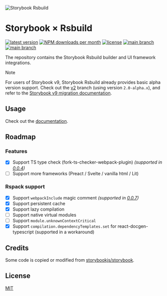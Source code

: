 ![Storybook Rsbuild](https://github.com/rspack-contrib/storybook-rsbuild/assets/7237365/00165054-9e3e-4a15-8a99-27985989b9d2)

# Storybook × Rsbuild

<p>
 <a href="https://www.npmjs.com/package/storybook-builder-rsbuild"><img src="https://img.shields.io/npm/v/storybook-builder-rsbuild?style=flat-square&color=ff4785" alt="latest version" /></a>
 <a href="https://npmcharts.com/compare/storybook-builder-rsbuild,storybook-react-rsbuild,storybook-react-vue,storybook-vue3-rsbuild,storybook-vue3-rsbuild?interval=7&log=false"><img src="https://img.shields.io/npm/dm/storybook-builder-rsbuild?style=flat-square&color=%23ff4785" alt="NPM downloads per month" /></a>
 <a href="https://github.com/rspack-contrib/storybook-rsbuild/blob/main/LICENSE"><img src="https://img.shields.io/npm/l/storybook-builder-rsbuild?style=flat-square&color=%23ff4785" alt="license" /></a>
 <a href="https://github.com/rspack-contrib/storybook-rsbuild"><img src="https://img.shields.io/badge/main%20%28Storybook%208%29-ff4785" alt="main branch" /></a>
 <a href="https://github.com/rspack-contrib/storybook-rsbuild/tree/v2"><img src="https://img.shields.io/badge/v2%20%28Storybook%209%29-ff4785" alt="main branch" /></a>
</p>

The repository contains the Storybook Rsbuild builder and UI framework integrations.

> [!NOTE]
> For users of Storybook v9, Storybook Rsbuild already provides basic alpha version support. Check out the [v2](https://github.com/rspack-contrib/storybook-rsbuild/tree/v2) branch (using version `2.0-alpha.x`), and refer to the [Storybook v9 migration documentation](https://github.com/storybookjs/storybook/blob/next/MIGRATION.md#from-version-8x-to-900).

## Usage

Check out the [documentation](https://storybook.rsbuild.dev).

## Roadmap

### Features

- [x] Support TS type check (fork-ts-checker-webpack-plugin) _(supported in [0.0.4](https://github.com/rspack-contrib/storybook-rsbuild/releases/tag/v0.0.4))_
- [ ] Support more frameworks (Preact / Svelte / vanilla html / Lit)

### Rspack support

- [x] Support `webpackInclude` magic comment _(supported in [0.0.7](https://github.com/rspack-contrib/storybook-rsbuild/releases/tag/v0.0.7))_
- [x] Support persistent cache
- [x] Support lazy compilation
- [ ] Support native virtual modules
- [ ] Support `module.unknownContextCritical`
- [x] Support `compilation.dependencyTemplates.set` for react-docgen-typescript (supported in a workaround)

## Credits

Some code is copied or modified from [storybookjs/storybook](https://github.com/storybookjs/storybook).

## License

[MIT](./LICENSE)
